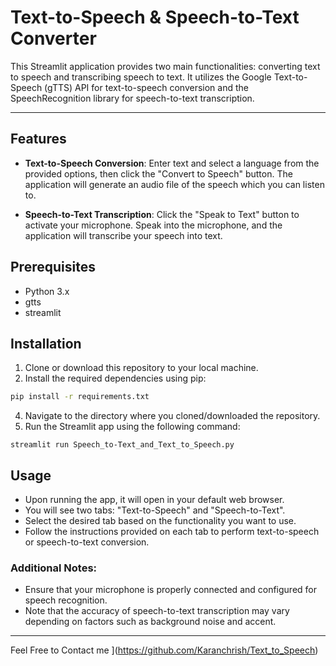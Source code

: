 # Text-to-Speech & Speech-to-Text Converter

This Streamlit application provides two main functionalities: converting text to speech and transcribing speech to text. It utilizes the Google Text-to-Speech (gTTS) API for text-to-speech conversion and the SpeechRecognition library for speech-to-text transcription.

---
## Features

- **Text-to-Speech Conversion**: Enter text and select a language from the provided options, then click the "Convert to Speech" button. The application will generate an audio file of the speech which you can listen to.
  
- **Speech-to-Text Transcription**: Click the "Speak to Text" button to activate your microphone. Speak into the microphone, and the application will transcribe your speech into text.

## Prerequisites

- Python 3.x
- gtts
- streamlit

## Installation

1. Clone or download this repository to your local machine.
2. Install the required dependencies using pip:
   
```bash
pip install -r requirements.txt
```

4. Navigate to the directory where you cloned/downloaded the repository.
5. Run the Streamlit app using the following command:

```
streamlit run Speech_to-Text_and_Text_to_Speech.py
```
## Usage
- Upon running the app, it will open in your default web browser.
- You will see two tabs: "Text-to-Speech" and "Speech-to-Text".
- Select the desired tab based on the functionality you want to use.
- Follow the instructions provided on each tab to perform text-to-speech or speech-to-text conversion.

### Additional Notes:

- Ensure that your microphone is properly connected and configured for speech recognition.
- Note that the accuracy of speech-to-text transcription may vary depending on factors such as background noise and accent.

---

Feel Free to Contact me
](https://github.com/Karanchrish/Text_to_Speech)
